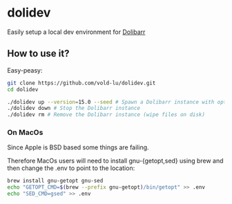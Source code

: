 # dolidev

Easily setup a local dev environment for [Dolibarr](https://www.dolibarr.org/)

## How to use it?

Easy-peasy:

```bash
git clone https://github.com/vold-lu/dolidev.git
cd dolidev

./dolidev up --version=15.0 --seed # Spawn a Dolibarr instance with optional given version, and optionally seed the database
./dolidev down # Stop the Dolibarr instance
./dolidev rm # Remove the Dolibarr instance (wipe files on disk)
```

### On MacOs

Since Apple is BSD based some things are failing.

Therefore MacOs users will need to install gnu-{getopt,sed} using brew and then change the .env to point to the location:

```bash
brew install gnu-getopt gnu-sed
echo "GETOPT_CMD=$(brew --prefix gnu-getopt)/bin/getopt" >> .env
echo "SED_CMD=gsed" >> .env
```
